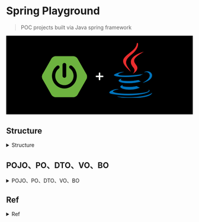 # Spring Playground
> POC projects built via Java spring framework

<p align="center"><img src ="./doc/pic/springplayground.png"></p>

## Structure

<details>
<summary>Structure</summary>

```
# https://www.linkedin.com/posts/eczachly_softwareengineering-activity-6891156612426317824-iBfm

1. DAO (aka data access objects)
These files manage the connection with your database. They manage the CRUD operations.

2. Routes
These files manage HTTP and the networking layer of your server. The only logic here should be, request, response, and error handling of requests and responses.

3. Services
These files encapsulate the business logic of your application so you can use them in other areas of your application.

4. Middlewares
Middlewares usually sit in front of your API's routes. They do things like, logging, rate-limiting, etc. They are really critical to include for building a resilient, secure API.

5. Components
Components are pieces of the frontend that you want to reuse in multiple places. Imagine you built a fancy form component that you want to share among multiple pages.

6. Pages
Pages are the last piece of the puzzle and they're essentially other frontend components that are an amalgamation of components and services.
```

</details>


## POJO、PO、DTO、VO、BO

<details>
<summary>POJO、PO、DTO、VO、BO</summary>

- PO (persistent object)
	- 因為ORM框架的誕生所以才有PO的概念，可以簡單地將它視為資料庫table對應的java物件，通常PO的名詞都會與使用hibernate相關

- DTO (Data Transfer Object)
	- 傳輸用的物件，假設今天我的程式像資料庫提取了PO資料物件，我必須將我的資料傳往其他系統或是服務時則可以用DTO進行再包裝，通常DTO的資訊都會比PO少，因為沒有必要將全部的資料傳輸出去。

- VO (value object)
	- 用於呈現時的資料包裝，並且將實體的資料(PO)抽象適合當前程式運作的物件，他可以很單純如同PO一樣對應資料庫的屬性，但他也可以包含多個PO組裝成一個較為複雜的資料物件。

- DAO (data access object)
	- 用於ORM(hibernate)將資料從資料庫提取的邏輯物件，其中邏輯主要包含如何提取資料庫的資料(SQL)並且將資料包裝成PO。

- BO (business object)
	- 用於業務層開發的物件，和PO和VO差別在於BO包含複雜的業務邏輯，而不再是單純的資料存取或儲存物件。

Ref
	- https://hackmd.io/@MonsterLee/HJyAdgRBB#:~:text=DTO%20(Data%20Transfer%20Object)&text=%E5%82%B3%E8%BC%B8%E7%94%A8%E7%9A%84%E7%89%A9%E4%BB%B6%EF%BC%8C%E5%81%87%E8%A8%AD,%E5%85%A8%E9%83%A8%E7%9A%84%E8%B3%87%E6%96%99%E5%82%B3%E8%BC%B8%E5%87%BA%E5%8E%BB%E3%80%82

<p align="center"><img src ="./doc/pic/DXO.png"></p>


</details>


## Ref

<details>
<summary>Ref</summary>

- Projects
	- https://github.com/spring-guides/gs-serving-web-content
	- https://github.com/spring-attic/spring-mvc-showcase
- Video
	- https://www.youtube.com/watch?v=pS5HrZuvXLc&list=PLmOn9nNkQxJE3V_Eev79ao-g3a6BplSQG&index=1
	- https://www.youtube.com/codejava
- Blog
	- https://www.codejava.net/frameworks/spring-boot/spring-boot-crud-example-with-spring-mvc-spring-data-jpa-thymeleaf-hibernate-mysql#Database
- Spring MVC VS Spring Boot
	- https://kknews.cc/zh-tw/code/rlqroa4.html
	- https://softnshare.com/spring-boot-tutorial-for-beginners/

</details>